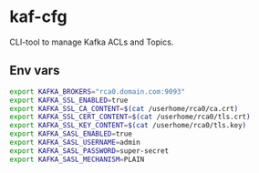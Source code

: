 # kaf-cfg

CLI-tool to manage Kafka ACLs and Topics.

## Env vars

```bash
export KAFKA_BROKERS="rca0.domain.com:9093"
export KAFKA_SSL_ENABLED=true
export KAFKA_SSL_CA_CONTENT=$(cat /userhome/rca0/ca.crt)
export KAFKA_SSL_CERT_CONTENT=$(cat /userhome/rca0/tls.crt)
export KAFKA_SSL_KEY_CONTENT=$(cat /userhome/rca0/tls.key)
export KAFKA_SASL_ENABLED=true
export KAFKA_SASL_USERNAME=admin
export KAFKA_SASL_PASSWORD=super-secret
export KAFKA_SASL_MECHANISM=PLAIN
```